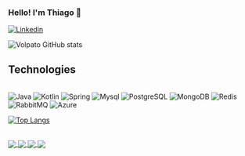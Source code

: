 
### Hello! I'm Thiago 🤘


[![Linkedin](https://img.shields.io/badge/LinkedIn-0077B5?style=for-the-badge&logo=linkedin&logoColor=white)](https://www.linkedin.com/in/tmvolpato/)

![Volpato GitHub stats](https://github-readme-stats.vercel.app/api?username=tmvolpato&show_icons=true&theme=noctis_minimus)


## Technologies

<div style="display: inline_block"><br />
  <img alt="Java" src="https://img.shields.io/badge/Java-ED8B00?style=for-the-badge&logo=java&logoColor=white" />
  <img alt="Kotlin" src="https://img.shields.io/badge/Kotlin-0095D5?&style=for-the-badge&logo=kotlin&logoColor=white" />
  <img alt="Spring" src="https://img.shields.io/badge/Spring-6DB33F?style=for-the-badge&logo=spring&logoColor=white" />
  <img alt="Mysql" src="https://img.shields.io/badge/MySQL-005C84?style=for-the-badge&logo=mysql&logoColor=white" />
  <img alt="PostgreSQL" src="https://img.shields.io/badge/PostgreSQL-316192?style=for-the-badge&logo=postgresql&logoColor=white" />
  <img alt="MongoDB" src="https://img.shields.io/badge/MongoDB-4EA94B?style=for-the-badge&logo=mongodb&logoColor=white" />
  <img alt="Redis" src="https://img.shields.io/badge/redis-%23DD0031.svg?&style=for-the-badge&logo=redis&logoColor=white" />
  <img alt="RabbitMQ" src="https://img.shields.io/badge/rabbitmq-%23FF6600.svg?&style=for-the-badge&logo=rabbitmq&logoColor=white" />
  <img alt="Azure" src="https://img.shields.io/badge/Microsoft_Azure-0089D6?style=for-the-badge&logo=microsoft-azure&logoColor=white" />
</div>

[![Top Langs](https://github-readme-stats.vercel.app/api/top-langs/?username=tmvolpato&theme=noctis_minimus&show_icons=true)](https://github.com/tmvolpato/github-readme-stats)

<div style="display: inline_block"><br />
  
<a href="https://github.com/tmvolpato/microservices-spring-k8s-gateway">
  <img align="center" margin-botton="5px" src="https://github-readme-stats.vercel.app/api/pin/?username=tmvolpato&theme=noctis_minimus&show_icons=true&repo=microservices-spring-k8s-gateway" />
</a>  
  
<a href="https://github.com/tmvolpato/mygames-backend">
  <img align="center" margin-botton="5px" src="https://github-readme-stats.vercel.app/api/pin/?username=tmvolpato&theme=noctis_minimus&show_icons=true&repo=mygames-backend" />
</a>

<a href="https://github.com/tmvolpato/itinerary-advisor-configuration-server">
  <img align="center" margin-botton="5px" src="https://github-readme-stats.vercel.app/api/pin/?username=tmvolpato&theme=noctis_minimus&show_icons=true&repo=itinerary-advisor-configuration-server" />
</a>

<a href="https://github.com/tmvolpato/UserEntity_UserDetails_example">
  <img align="center" margin-botton="5px" src="https://github-readme-stats.vercel.app/api/pin/?username=tmvolpato&theme=noctis_minimus&show_icons=true&repo=UserEntity_UserDetails_example" />
</a>
</div>  

